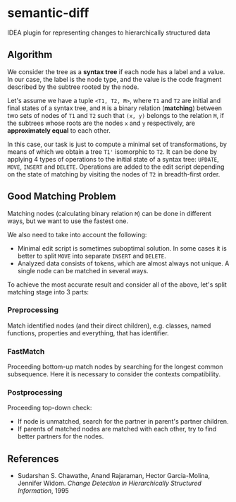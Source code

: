 # semantic-diff
IDEA plugin for representing changes to hierarchically structured data

## Algorithm
We consider the tree as a <b>syntax tree</b> if each node has a label and a value. In our case, the label is the node type, and the value is the code fragment described by the subtree rooted by the node.

Let's assume we have a tuple `<T1, T2, M>`, where `T1` and `T2` are initial and final states of a syntax tree, and `M` is a binary relation (<b>matching</b>) between two sets of nodes of `T1` and `T2` such that `(x, y)` belongs to the relation `M`, if the subtrees whose roots are the nodes `x` and `y` respectively, are <b>approximately equal</b> to each other.

In this case, our task is just to compute a minimal set of transformations, by means of which we obtain a tree `T1'` isomorphic to `T2`. It can be done by applying 4 types of operations to the initial state of a syntax tree: `UPDATE`, `MOVE`, `INSERT` and `DELETE`. Operations are added to the edit script depending on the state of matching by visiting the nodes of `T2` in breadth-first order.

## Good Matching Problem
Matching nodes (calculating binary relation `M`) can be done in different ways, but we want to use the fastest one.

We also need to take into account the following:
 - Minimal edit script is sometimes suboptimal solution. In some cases it is better to split `MOVE` into separate `INSERT` and `DELETE`.
 - Analyzed data consists of tokens, which are almost always not unique. A single node can be matched in several ways.

To achieve the most accurate result and consider all of the above, let's split matching stage into 3 parts:

### Preprocessing
Match identified nodes (and their direct children), e.g. classes, named functions, properties and everything, that has identifier.
### FastMatch
Proceeding bottom-up match nodes by searching for the longest common subsequence. Here it is necessary to consider the contexts compatibility.
### Postprocessing
Proceeding top-down check:
- If node is unmatched, search for the partner in parent's partner children.
- If parents of matched nodes are matched with each other, try to find better partners for the nodes.

## References
- Sudarshan S. Chawathe, Anand Rajaraman, Hector Garcia-Molina, Jennifer Widom. *Change Detection in Hierarchically Structured Information*, 1995
